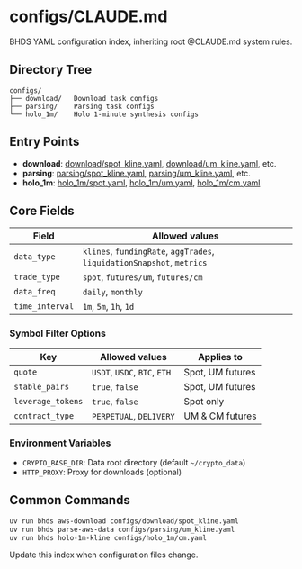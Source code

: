 # configs/CLAUDE.md

BHDS YAML configuration index, inheriting root @CLAUDE.md system rules.

## Directory Tree

```
configs/
├── download/   Download task configs
├── parsing/    Parsing task configs
└── holo_1m/    Holo 1-minute synthesis configs
```

## Entry Points

- **download**: [download/spot_kline.yaml](download/spot_kline.yaml), [download/um_kline.yaml](download/um_kline.yaml), etc.
- **parsing**: [parsing/spot_kline.yaml](parsing/spot_kline.yaml), [parsing/um_kline.yaml](parsing/um_kline.yaml), etc.
- **holo_1m**: [holo_1m/spot.yaml](holo_1m/spot.yaml), [holo_1m/um.yaml](holo_1m/um.yaml), [holo_1m/cm.yaml](holo_1m/cm.yaml)

## Core Fields

| Field | Allowed values |
| --- | --- |
| `data_type` | `klines`, `fundingRate`, `aggTrades`, `liquidationSnapshot`, `metrics` |
| `trade_type` | `spot`, `futures/um`, `futures/cm` |
| `data_freq` | `daily`, `monthly` |
| `time_interval` | `1m`, `5m`, `1h`, `1d` |

### Symbol Filter Options

| Key | Allowed values | Applies to |
| --- | --- | --- |
| `quote` | `USDT`, `USDC`, `BTC`, `ETH` | Spot, UM futures |
| `stable_pairs` | `true`, `false` | Spot, UM futures |
| `leverage_tokens` | `true`, `false` | Spot only |
| `contract_type` | `PERPETUAL`, `DELIVERY` | UM & CM futures |

### Environment Variables

- `CRYPTO_BASE_DIR`: Data root directory (default `~/crypto_data`)
- `HTTP_PROXY`: Proxy for downloads (optional)

## Common Commands

```bash
uv run bhds aws-download configs/download/spot_kline.yaml
uv run bhds parse-aws-data configs/parsing/um_kline.yaml
uv run bhds holo-1m-kline configs/holo_1m/cm.yaml
```

Update this index when configuration files change.


